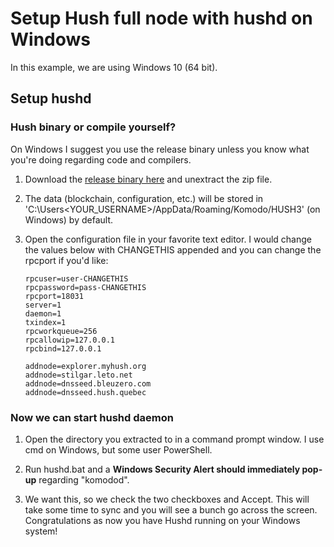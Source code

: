 # Setup Hush full node with hushd on Windows

In this example, we are using Windows 10 (64 bit).

## Setup hushd

### Hush binary or compile yourself?

On Windows I suggest you use the release binary unless you know what you're doing regarding code and compilers.

1) Download the [release binary here](https://github.com/MyHush/hush3/releases/) and unextract the zip file.

1) The data (blockchain, configuration, etc.) will be stored in 'C:\Users\<YOUR_USERNAME>/AppData/Roaming/Komodo/HUSH3' (on Windows) by default.

1) Open the configuration file in your favorite text editor. I would change the values below with CHANGETHIS appended and you can change the rpcport if you'd like:

    ```
    rpcuser=user-CHANGETHIS
    rpcpassword=pass-CHANGETHIS
    rpcport=18031
    server=1
    daemon=1
    txindex=1
    rpcworkqueue=256
    rpcallowip=127.0.0.1
    rpcbind=127.0.0.1

    addnode=explorer.myhush.org
    addnode=stilgar.leto.net
    addnode=dnsseed.bleuzero.com
    addnode=dnsseed.hush.quebec
    ```

### Now we can start hushd daemon 

1) Open the directory you extracted to in a command prompt window. I use cmd on Windows, but some user PowerShell.

1) Run hushd.bat and a **Windows Security Alert should immediately pop-up** regarding "komodod".

1) We want this, so we check the two checkboxes and Accept. This will take some time to sync and you will see a bunch go across the screen. Congratulations as now you have Hushd running on your Windows system!

